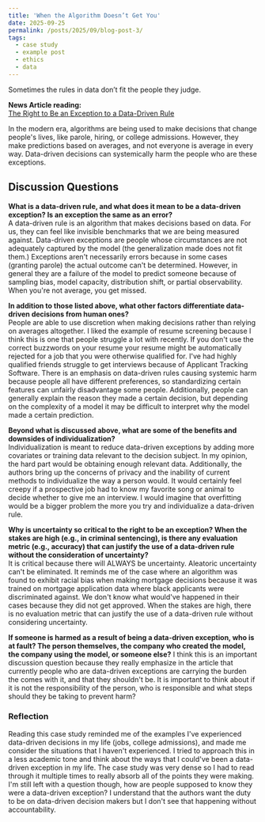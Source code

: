```yaml
---
title: 'When the Algorithm Doesn’t Get You'
date: 2025-09-25
permalink: /posts/2025/09/blog-post-3/
tags:
  - case study
  - example post
  - ethics
  - data
---
```


Sometimes the rules in data don’t fit the people they judge.

**News Article reading:**  
[The Right to Be an Exception to a Data-Driven Rule](https://mit-serc.pubpub.org/pub/right-to-be-exception/release/2)


In the modern era, algorithms are being used to make decisions that change people's lives, like parole, hiring, or college admissions. However, they make predictions based on averages, and not everyone is average in every way. Data-driven decisions can systemically harm the people who are these exceptions. 

Discussion Questions
---
**What is a data-driven rule, and what does it mean to be a data-driven exception? Is an exception the same as an error?**  
A data-driven rule is an algorithm that makes decisions based on data. For us, they can feel like invisible benchmarks that we are being measured against. Data-driven exceptions are people whose circumstances are not adequately captured by the model (the generalization made does not fit them.) Exceptions aren't necessarily errors because in some cases (granting parole) the actual outcome can't be determined. However, in general they are a failure of the model to predict someone because of sampling bias, model capacity, distribution shift, or partial observability. When you're not average, you get missed. 

**In addition to those listed above, what other factors differentiate data-driven decisions from human ones?**  
People are able to use discretion when making decisions rather than relying on averages altogether. I liked the example of resume screening because I think this is one that people struggle a lot with recently. If you don't use the correct buzzwords on your resume your resume might be automatically rejected for a job that you were otherwise qualified for. I've had highly qualified friends struggle to get interviews because of Applicant Tracking Software. There is an emphasis on data-driven rules causing systemic harm because people all have different preferences, so standardizing certain features can unfairly disadvantage some people. Additionally, people can generally explain the reason they made a certain decision, but depending on the complexity of a model it may be difficult to interpret why the model made a certain prediction. 

**Beyond what is discussed above, what are some of the benefits and downsides of individualization?**  
Individualization is meant to reduce data-driven exceptions by adding more covariates or training data relevant to the decision subject. In my opinion, the hard part would be obtaining enough relevant data. Additionally, the authors bring up the concerns of privacy and the inability of current methods to individualize the way a person would. It would certainly feel creepy if a prospective job had to know my favorite song or animal to decide whether to give me an interview. I would imagine that overfitting would be a bigger problem the more you try and individualize a data-driven rule. 

**Why is uncertainty so critical to the right to be an exception? When the stakes are high (e.g., in criminal sentencing), is there any evaluation metric (e.g., accuracy) that can justify the use of a data-driven rule without the consideration of uncertainty?**  
It is critical because there will ALWAYS be uncertainty. Aleatoric uncertainty can't be eliminated. It reminds me of the case where an algorithm was found to exhibit racial bias when making mortgage decisions because it was trained on mortgage application data where black applicants were discriminated against. We don't know what would've happened in their cases because they did not get approved. When the stakes are high, there is no evaluation metric that can justify the use of a data-driven rule without considering uncertainty. 


**If someone is harmed as a result of being a data-driven exception, who is at fault? The person themselves, the company who created the model, the company using the model, or someone else?**
I think this is an important discussion question because they really emphasize in the article that currently people who are data-driven exceptions are carrying the burden the comes with it, and that they shouldn't be. It is important to think about if it is not the responsibility of the person, who is responsible and what steps should they be taking to prevent harm?


### Reflection
Reading this case study reminded me of the examples I've experienced data-driven decisions in my life (jobs, college admissions), and made me consider the situations that I haven't experienced. I tried to approach this in a less academic tone and think about the ways that I could've been a data-driven exception in my life. The case study was very dense so I had to read through it multiple times to really absorb all of the points they were making. I'm still left with a question though, how are people supposed to know they were a data-driven exception? I understand that the authors want the duty to be on data-driven decision makers but I don't see that happening without accountability. 

